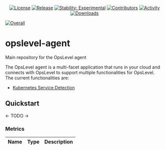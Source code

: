 <p align="center">
    <a href="https://github.com/OpsLevel/opslevel-agent/blob/main/LICENSE">
        <img src="https://img.shields.io/github/license/OpsLevel/opslevel-agent.svg" alt="License" /></a>
    <a href="https://GitHub.com/OpsLevel/opslevel-agent/releases/">
        <img src="https://img.shields.io/github/v/release/OpsLevel/opslevel-agent" alt="Release" /></a>
    <a href="https://masterminds.github.io/stability/experimental.html">
        <img src="https://masterminds.github.io/stability/experimental.svg" alt="Stability: Experimental" /></a>
    <a href="https://github.com/OpsLevel/opslevel-agent/graphs/contributors">
        <img src="https://img.shields.io/github/contributors/OpsLevel/opslevel-agent" alt="Contributors" /></a>
    <a href="https://github.com/OpsLevel/opslevel-agent/pulse">
        <img src="https://img.shields.io/github/commit-activity/m/OpsLevel/opslevel-agent" alt="Activity" /></a>
    <a href="https://github.com/OpsLevel/opslevel-agent/releases">
        <img src="https://img.shields.io/github/downloads/OpsLevel/opslevel-agent/total" alt="Downloads" /></a>
</p>

[![Overall](https://img.shields.io/endpoint?style=flat&url=https%3A%2F%2Fapp.opslevel.com%2Fapi%2Fservice_level%2FjcZ9Qt0e3fce3G6Xbo767Z2tXbKKKZ6qsRGzHZWwRME)](https://app.opslevel.com/services/opslevel_agent/maturity-report)

# opslevel-agent
Main repository for the OpsLevel agent

The OpsLevel agent is a multi-facet application that runs in your cloud and connects with OpsLevel to support multiple
functionalities for OpsLevel.  The current functionalities are:

- [Kubernetes Service Detection](https://github.com/OpsLevel/helm-charts/blob/main/charts/opslevel-agent/README.md#opslevel-agent)

## Quickstart

<- TODO ->

### Metrics

| Name                            | Type        | Description                                                   |
|---------------------------------|-------------|---------------------------------------------------------------|


